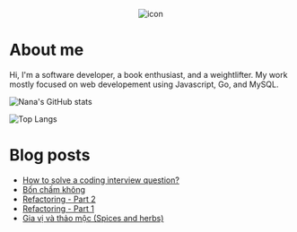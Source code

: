 <p align="center">
 <img width="auto" src="https://res.cloudinary.com/japananh/image/upload/v1638498299/Group_7_ltvipi.png" align="center" alt="icon" />
</p>

# About me

Hi, I'm a software developer, a book enthusiast, and a weightlifter. My work mostly focused on web developement using Javascript, Go, and MySQL.

![Nana's GitHub stats](https://github-readme-stats.vercel.app/api?username=japananh&theme=buefy&show_icons=true)

![Top Langs](https://github-readme-stats.vercel.app/api/top-langs/?username=japananh&layout=compact)

# Blog posts
<!-- BLOG-POST-LIST:START -->
- [How to solve a coding interview question?](https://nanacoder.hashnode.dev/how-to-solve-a-coding-interview-question)
- [Bốn chấm không](https://nanacoder.hashnode.dev/bon-cham-khong)
- [Refactoring - Part 2](https://nanacoder.hashnode.dev/refactoring-part-2)
- [Refactoring - Part 1](https://nanacoder.hashnode.dev/refactoring-part-1)
- [Gia vị và thảo mộc &lpar;Spices and herbs&rpar;](https://nanacoder.hashnode.dev/gia-vi-va-thao-moc-spices-and-herbs)
<!-- BLOG-POST-LIST:END -->
